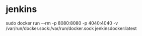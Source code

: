 # jenkins
sudo docker run --rm -p 8080:8080 -p 4040:4040 -v /var/run/docker.sock:/var/run/docker.sock jenkinsdocker:latest 
